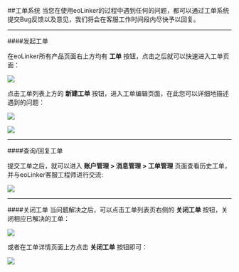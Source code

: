 ##工单系统
当您在使用eoLinker的过程中遇到任何的问题，都可以通过工单系统提交Bug反馈以及意见，我们将会在客服工作时间段内尽快予以回复。

------

####发起工单

在eoLinker所有产品页面右上方均有 **工单** 按钮，点击之后就可以快速进入工单页面：

![](http://data.eolinker.com/course/b32spHl88d3ee1e05900aecd5350107adde779e0e8c6e8f)

点击工单列表上方的 **新建工单** 按钮，进入工单编辑页面，在此您可以详细地描述遇到的问题：

![](http://data.eolinker.com/course/ZnGmhYgaeeb67e9390cfc9473b273190ab684c421bf3609)

![](http://data.eolinker.com/course/aqyUTJxb9dd172bde18788d9aac833a2e28e77b4d98ba3d)

------

####查询/回复工单

提交工单之后，就可以进入 **账户管理 > 消息管理 > 工单管理** 页面查看历史工单，并与eoLinker客服工程师进行交流:

![](http://data.eolinker.com/course/gS9ZqfIbe4cdc87d4a0a9adc43e7ad97474f28ca27d84e7)

------

####关闭工单
当问题解决之后，可以点击工单列表页右侧的 **关闭工单** 按钮，关闭相应已解决的工单：

![](http://data.eolinker.com/course/ggzkfjacda25fc6151f4edd2c7f2caa14debb9b4315fde3)

或者在工单详情页面上方点击 **关闭工单** 按钮即可：

![](http://data.eolinker.com/course/INxb5XFe72ac17fd91de52c2e1c63a21895dba9862cae3d)